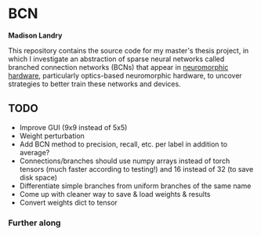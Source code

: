 # BCN

**Madison Landry**

This repository contains the source code for my master's thesis project, in which I investigate an abstraction of sparse neural networks called branched connection networks (BCNs) that appear in [neuromorphic hardware](https://en.wikipedia.org/wiki/Neuromorphic_engineering), particularly optics-based neuromorphic hardware, to uncover strategies to better train these networks and devices.

<!-- ## Running locally

Follow [these instructions](https://pytorch.org/get-started/locally/) to install PyTorch locally; then install the requirements in `requirements.txt`. -->

## TODO

* Improve GUI (9x9 instead of 5x5)
* Weight perturbation
* Add BCN method to precision, recall, etc. per label in addition to average?
* Connections/branches should use numpy arrays instead of torch tensors (much faster according to testing!) and 16 instead of 32 (to save disk space)
* Differentiate simple branches from uniform branches of the same name
* Come up with cleaner way to save & load weights & results
* Convert weights dict to tensor

### Further along
